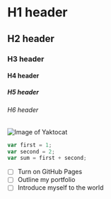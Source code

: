 # H1 header
## H2 header
### H3 header
#### H4 header
##### H5 header
###### H6 header
![Image of Yaktocat](https://octodex.github.com/images/yaktocat.png)
```javascript
var first = 1;
var second = 2;
var sum = first + second;
```
- [ ] Turn on GitHub Pages
- [ ] Outline my portfolio
- [ ] Introduce myself to the world
